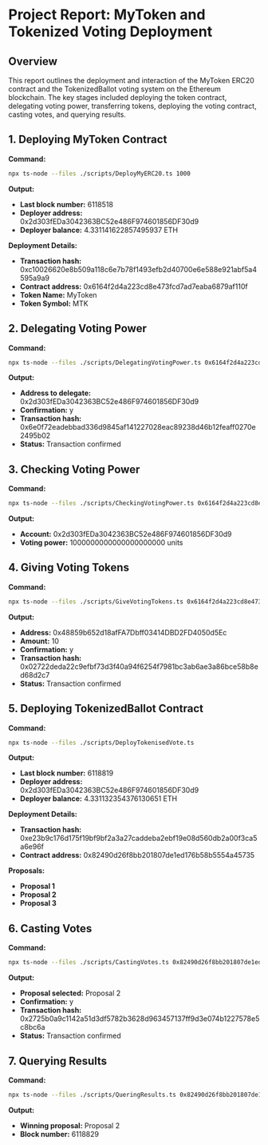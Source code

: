 # Project Report: MyToken and Tokenized Voting Deployment

## Overview

This report outlines the deployment and interaction of the MyToken ERC20 contract and the TokenizedBallot voting system on the Ethereum blockchain. The key stages included deploying the token contract, delegating voting power, transferring tokens, deploying the voting contract, casting votes, and querying results.

## 1. Deploying MyToken Contract

**Command:**

```bash
npx ts-node --files ./scripts/DeployMyERC20.ts 1000
```

**Output:**

- **Last block number:** 6118518
- **Deployer address:** 0x2d303fEDa3042363BC52e486F974601856DF30d9
- **Deployer balance:** 4.331141622857495937 ETH

**Deployment Details:**

- **Transaction hash:** 0xc10026620e8b509a118c6e7b78f1493efb2d40700e6e588e921abf5a4595a9a9
- **Contract address:** 0x6164f2d4a223cd8e473fcd7ad7eaba6879af110f
- **Token Name:** MyToken
- **Token Symbol:** MTK

## 2. Delegating Voting Power

**Command:**

```bash
npx ts-node --files ./scripts/DelegatingVotingPower.ts 0x6164f2d4a223cd8e473fcd7ad7eaba6879af110f 0x2d303fEDa3042363BC52e486F974601856DF30d9
```

**Output:**

- **Address to delegate:** 0x2d303fEDa3042363BC52e486F974601856DF30d9
- **Confirmation:** y
- **Transaction hash:** 0x6e0f72eadebbad336d9845af141227028eac89238d46b12feaff0270e2495b02
- **Status:** Transaction confirmed

## 3. Checking Voting Power

**Command:**

```bash
npx ts-node --files ./scripts/CheckingVotingPower.ts 0x6164f2d4a223cd8e473fcd7ad7eaba6879af110f 0x2d303fEDa3042363BC52e486F974601856DF30d9
```

**Output:**

- **Account:** 0x2d303fEDa3042363BC52e486F974601856DF30d9
- **Voting power:** 1000000000000000000000 units

## 4. Giving Voting Tokens

**Command:**

```bash
npx ts-node --files ./scripts/GiveVotingTokens.ts 0x6164f2d4a223cd8e473fcd7ad7eaba6879af110f 0x48859b652d18afFA7Dbff03414DBD2FD4050d5Ec 10
```

**Output:**

- **Address:** 0x48859b652d18afFA7Dbff03414DBD2FD4050d5Ec
- **Amount:** 10
- **Confirmation:** y
- **Transaction hash:** 0x02722deda22c9efbf73d3f40a94f6254f7981bc3ab6ae3a86bce58b8ed68d2c7
- **Status:** Transaction confirmed

## 5. Deploying TokenizedBallot Contract

**Command:**

```bash
npx ts-node --files ./scripts/DeployTokenisedVote.ts
```

**Output:**

- **Last block number:** 6118819
- **Deployer address:** 0x2d303fEDa3042363BC52e486F974601856DF30d9
- **Deployer balance:** 4.331132354376130651 ETH

**Deployment Details:**

- **Transaction hash:** 0xe23b9c176d175f19bf9bf2a3a27caddeba2ebf19e08d560db2a00f3ca5a6e96f
- **Contract address:** 0x82490d26f8bb201807de1ed176b58b5554a45735

**Proposals:**

- **Proposal 1**
- **Proposal 2**
- **Proposal 3**

## 6. Casting Votes

**Command:**

```bash
npx ts-node --files ./scripts/CastingVotes.ts 0x82490d26f8bb201807de1ed176b58b5554a45735 1 10
```

**Output:**

- **Proposal selected:** Proposal 2
- **Confirmation:** y
- **Transaction hash:** 0x2725b0a9c1142a51d3df5782b3628d963457137ff9d3e074b1227578e5c8bc6a
- **Status:** Transaction confirmed

## 7. Querying Results

**Command:**

```bash
npx ts-node --files ./scripts/QueringResults.ts 0x82490d26f8bb201807de1ed176b58b5554a45735
```

**Output:**

- **Winning proposal:** Proposal 2
- **Block number:** 6118829
